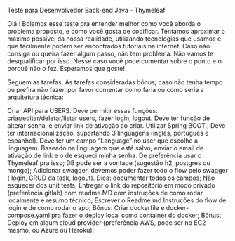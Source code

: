 Teste para Desenvolvedor Back-end Java - Thymeleaf

Olá ! Bolamos esse teste pra entender melhor como você aborda o problema proposto, e como você gosta de codificar. Tentamos aproximar o máximo possível da nossa realidade, utilizando tecnologias que usamos e que facilmente podem ser encontrados tutoriais na internet. Caso não consiga ou queira fazer algum passo, não tem problema. Não vamos te desqualificar por isso. Nesse caso você pode comentar sobre o ponto e o porquê não o fez. Esperamos que goste!

Seguem as tarefas. As tarefas consideradas bônus, caso não tenha tempo ou prefira não fazer, por favor comentar como faria ou como seria a arquitetura técnica:

Criar API para USERS. Deve permitir essas funções: criar/editar/deletar/listar users, fazer login, logout. Deve ter função de alterar senha, e enviar link de ativação ao criar. Utilizar Spring BOOT.;
Deve ter internacionalização, suportando 3 linguagens (inglês, português e espanhol). Deve ter um campo “Language” no user que escolhe a linguagem. Baseado na linguagem que está salvo, enviar o email de ativação de link e o de esqueci minha senha. De preferência usar o Thymeleaf pra isso;
DB pode ser a vontade (sugestão h2, postgres ou mongo);
Adicionar swagger, devemos poder fazer todo o flow pelo swagger ( login, CRUD da task, logout). Dica: documentar todos os campos;
Não esquecer dos unit tests;
Entregar o link do repositório em modo privado (preferência gitlab) com readme.MD com instruções de como rodar localmente e resumo técnico;
Escrever o Readme.md Instruções do flow de login e de como rodar o app;
Bônus: Criar dockerfile e docker-compose.yaml pra fazer o deploy local como container do docker; Bônus: Deploy em algum cloud provider (preferência AWS, pode ser no EC2 mesmo, ou Azure ou Heroku);

